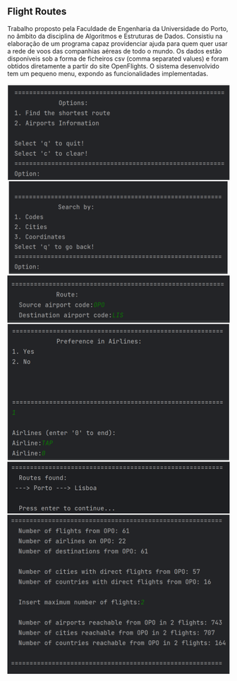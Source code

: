 ## Flight Routes

Trabalho proposto pela Faculdade de Engenharia da Universidade do Porto, no âmbito da disciplina de Algoritmos e Estruturas de Dados.
Consistiu na elaboração de um programa capaz providenciar ajuda para quem quer usar a rede de voos das companhias aéreas de todo o mundo. Os dados estão disponíveis sob a forma de ficheiros csv (comma separated values) e foram obtidos diretamente a partir do site OpenFlights.
O sistema desenvolvido tem um pequeno menu, expondo as funcionalidades implementadas.

![image](docs/2.png)
![image](docs/3.png)
![image](docs/4.png)
![image](docs/5.png)
![image](docs/6.png)
![image](docs/7.png)
